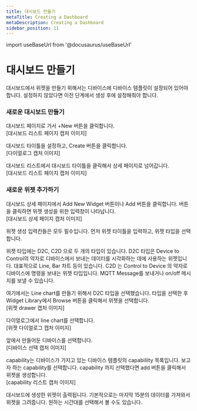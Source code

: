 ```yaml
---
title: 대시보드 만들기
metaTitle: Creating a Dashboard
metaDescription: Creating a Dashboard
sidebar_position: 11
---
```


import useBaseUrl from '@docusaurus/useBaseUrl'

# 대시보드 만들기

대시보드에서 위젯을 만들기 위해서는 디바이스에 디바이스 템플릿이 설정되어 있어야 합니다.
설정하지 않았다면 이전 단계에서 생성 후에 설정해줘야 합니다.

### 새로운 대시보드 만들기

대시보드 페이지로 가서 +New 버튼을 클릭합니다. <br />
[대시보드 리스트 페이지 캡처 이미지]

대시보드 타이틀을 설정하고, Create 버튼을 클릭합니다. <br />
[다이얼로그 캡처 이미지]

대시보드 리스트에서 대시보드 타이틀을 클릭해서 상세 페이지로 넘어갑니다. <br />
[대시보드 리스트 페이지 캡처 이미지]

### 새로운 위젯 추가하기

대시보드 상세 페이지에서 Add New Widget 버튼이나 Add 버튼을 클릭합니다. 버튼을 클릭하면 위젯 생성을 위한 입력창이 나타납니다. <br />
[대시보드 상세 페이지 캡처 이미지]

위젯 생성 입력칸들은 모두 필수입니다. 먼저 위젯 타이틀을 입력하고, 위젯 타입을 선택합니다.

위젯 타입에는 D2C, C2D 으로 두 개의 타입이 있습니다. D2C 타입은 Device to Control의 약자로 디바이스에서 보내는 데이터를 시각화하는 데에 사용하는 위젯입니다. 대표적으로 Line, Bar 차트 등이 있습니다. C2D 는 Control to Device 의 약자로 디바이스에 명령을 보내는 위젯 타입입니다. MQTT Message를 보내거나 on/off 메시지를 보낼 수 있습니다. <br />

여기에서는 Line chart를 만들기 위해서 D2C 타입을 선택했습니다. 타입을 선택한 후 Widget Library에서 Browse 버튼을 클릭해서 위젯을 선택합니다. <br/>
[위젯 drawer 캡처 이미지]

다이얼로그에서 line chart를 선택합니다. <br/>
[위젯 다이얼로그 캡처 이미지]

앞에서 만들어둔 디바이스를 선택합니다. <br />
[디바이스 선택 캡처 이미지]

capability는 디바이스가 가지고 있는 디바이스 템플릿의 capabililty 목록입니다. 보고자 하는 capability를 선택합니다. capability 까지 선택했다면 add 버튼을 클릭해서 위젯을 생성합니다. <br/>
[capability 리스트 캡처 이미지]

대시보드에 생성한 위젯이 출력됩니다. 기본적으로는 마지막 15분의 데이터를 가져와서 위젯을 그려줍니다. 원하는 시간대를 선택해서 볼 수도 있습니다.

